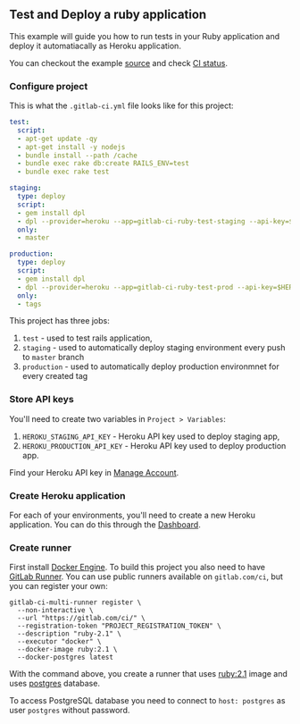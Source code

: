 ## Test and Deploy a ruby application
This example will guide you how to run tests in your Ruby application and deploy it automatiacally as Heroku application.

You can checkout the example [source](https://gitlab.com/ayufan/ruby-getting-started) and check [CI status](https://ci.gitlab.com/projects/4050).

### Configure project
This is what the `.gitlab-ci.yml` file looks like for this project:
```yaml
test:
  script:
  - apt-get update -qy
  - apt-get install -y nodejs
  - bundle install --path /cache
  - bundle exec rake db:create RAILS_ENV=test
  - bundle exec rake test

staging:
  type: deploy
  script:
  - gem install dpl
  - dpl --provider=heroku --app=gitlab-ci-ruby-test-staging --api-key=$HEROKU_STAGING_API_KEY
  only:
  - master

production:
  type: deploy
  script:
  - gem install dpl
  - dpl --provider=heroku --app=gitlab-ci-ruby-test-prod --api-key=$HEROKU_PRODUCTION_API_KEY
  only:
  - tags
```

This project has three jobs:
1. `test` - used to test rails application,
2. `staging` - used to automatically deploy staging environment every push to `master` branch
3. `production` - used to automatically deploy production environmnet for every created tag

### Store API keys
You'll need to create two variables in `Project > Variables`:
1. `HEROKU_STAGING_API_KEY` - Heroku API key used to deploy staging app,
2. `HEROKU_PRODUCTION_API_KEY` - Heroku API key used to deploy production app.

Find your Heroku API key in [Manage Account](https://dashboard.heroku.com/account).

### Create Heroku application
For each of your environments, you'll need to create a new Heroku application.
You can do this through the [Dashboard](https://dashboard.heroku.com/).

### Create runner
First install [Docker Engine](https://docs.docker.com/installation/).
To build this project you also need to have [GitLab Runner](https://about.gitlab.com/gitlab-ci/#gitlab-runner).
You can use public runners available on `gitlab.com/ci`, but you can register your own:
```
gitlab-ci-multi-runner register \
  --non-interactive \
  --url "https://gitlab.com/ci/" \
  --registration-token "PROJECT_REGISTRATION_TOKEN" \
  --description "ruby-2.1" \
  --executor "docker" \
  --docker-image ruby:2.1 \
  --docker-postgres latest
```

With the command above, you create a runner that uses [ruby:2.1](https://registry.hub.docker.com/u/library/ruby/) image and uses [postgres](https://registry.hub.docker.com/u/library/postgres/) database.

To access PostgreSQL database you need to connect to `host: postgres` as user `postgres` without password.